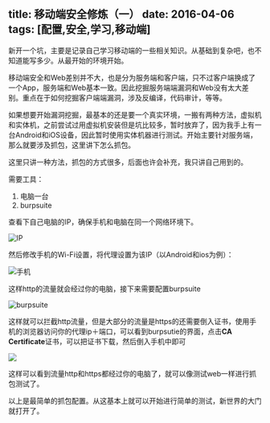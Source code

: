 title: 移动端安全修炼（一）
date: 2016-04-06
tags: [配置,安全,学习,移动端]
----
<!-- more -->
新开一个坑，主要是记录自己学习移动端的一些相关知识。从基础到复杂吧，也不知道能写多少。从最开始的环境开始。

移动端安全和Web差别并不大，也是分为服务端和客户端，只不过客户端换成了一个App，服务端和Web基本一致。因此挖掘服务端端漏洞和Web没有太大差别。重点在于如何挖掘客户端端漏洞，涉及反编译，代码审计，等等。

如果想要开始漏洞挖掘，最基本的还是要一个真实环境，一搬有两种方法，虚拟机和实体机，之前尝试过用虚拟机安装但是坑比较多，暂时放弃了，因为我手上有一台Android和iOS设备，因此暂时使用实体机器进行测试。开始主要针对服务端，那么就要涉及抓包，这里讲下怎么抓包。



这里只讲一种方法，抓包的方式很多，后面也许会补充，我只讲自己用到的。

需要工具：

1. 电脑一台
2. burpsuite

查看下自己电脑的IP，确保手机和电脑在同一个网络环境下。

![IP](https://i.loli.net/2018/06/27/5b3365f083db3.jpg)

然后修改手机的Wi-Fi设置，将代理设置为该IP（以Android和ios为例）：

![手机](https://i.loli.net/2018/06/27/5b33660ba2f2e.jpg)

这样http的流量就会经过你的电脑，接下来需要配置burpsuite

![burpsuite](https://i.loli.net/2018/06/27/5b33664558c7c.jpg)

这样就可以拦截http流量，但是大部分的流量是https的还需要倒入证书，使用手机的浏览器访问你的代理ip＋端口，可以看到burpsutie的界面，点击**CA Certificate**证书，可以把证书下载，然后倒入手机中即可

![](https://i.loli.net/2018/06/27/5b336663e7d73.jpg)

这样可以看到流量http和https都经过你的电脑了，就可以像测试web一样进行抓包测试了。

以上是最简单的抓包配置。从这基本上就可以开始进行简单的测试，新世界的大门就打开了。



